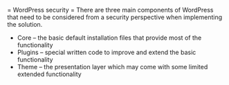 
= WordPress security =
There are three main components of WordPress that need to be considered from a security perspective when implementing the solution.

* Core – the basic default installation files that provide most of the functionality 
* Plugins – special written code to improve and extend the basic functionality
* Theme – the presentation layer which may come with some limited extended functionality
